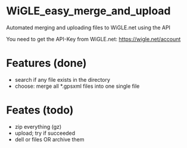 # WiGLE_easy_merge_and_upload
Automated merging and uploading files to WiGLE.net using the API

You need to get the API-Key from WiGLE.net: https://wigle.net/account

# Features (done)
+ search if any file exists in the directory
+ choose: merge all *.gpsxml files into one single file

# Feates (todo)
+ zip everything (gz)
+ upload; try if succeeded
+ dell or files OR archive them